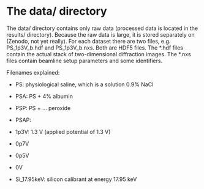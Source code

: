 # The data/ directory

The data/ directory contains only raw data (processed data is located in the results/ directory).  Because the raw data is large, it is stored separately on (Zenodo, not yet really).  For each dataset there are two files, e.g. PS_1p3V_b.hdf and PS_1p3V_b.nxs.  Both are HDF5 files.  The *.hdf files contain the actual stack of two-dimensional diffraction images.  The *.nxs files contain beamline setup parameters and some identifiers.


Filenames explained:

* PS: physiological saline, which is a solution 0.9% NaCl
* PSA: PS + 4% albumin
* PSP: PS + ... peroxide
* PSAP:

* 1p3V: 1.3 V (applied potential of 1.3 V)
* 0p7V
* 0p5V
* 0V

* Si_17.95keV: silicon calibrant at energy 17.95 keV